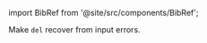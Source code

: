 import BibRef from '@site/src/components/BibRef';

Make `del` recover from input errors. <BibRef id='KR1988' pages='p. 126'></BibRef>